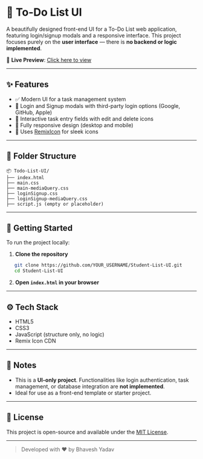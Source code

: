 # 📝 To-Do List UI

A beautifully designed front-end UI for a To-Do List web application, featuring login/signup modals and a responsive interface. This project focuses purely on the **user interface** — there is **no backend or logic implemented**.

🔗 **Live Preview**: [Click here to view](https://ybhavesh-0915.github.io/Student-List-UI/)

---

## ✨ Features

* ✅ Modern UI for a task management system
* 👤 Login and Signup modals with third-party login options (Google, GitHub, Apple)
* 📝 Interactive task entry fields with edit and delete icons
* 📱 Fully responsive design (desktop and mobile)
* 🎨 Uses [RemixIcon](https://remixicon.com/) for sleek icons

---

## 📁 Folder Structure

```
📦 Todo-List-UI/
├── index.html
├── main.css
├── main-mediaQuery.css
├── loginSignup.css
├── loginSignup-mediaQuery.css
├── script.js (empty or placeholder)
```

---

## 🚀 Getting Started

To run the project locally:

1. **Clone the repository**

```bash
   git clone https://github.com/YOUR_USERNAME/Student-List-UI.git
   cd Student-List-UI
```

2. **Open `index.html` in your browser**

---

## ⚙️ Tech Stack

* HTML5
* CSS3
* JavaScript (structure only, no logic)
* Remix Icon CDN

---

## 📌 Notes

* This is a **UI-only project**. Functionalities like login authentication, task management, or database integration are **not implemented**.
* Ideal for use as a front-end template or starter project.

---

## 📄 License
This project is open-source and available under the [MIT License](LICENSE).

---

> Developed with ❤️ by Bhavesh Yadav
